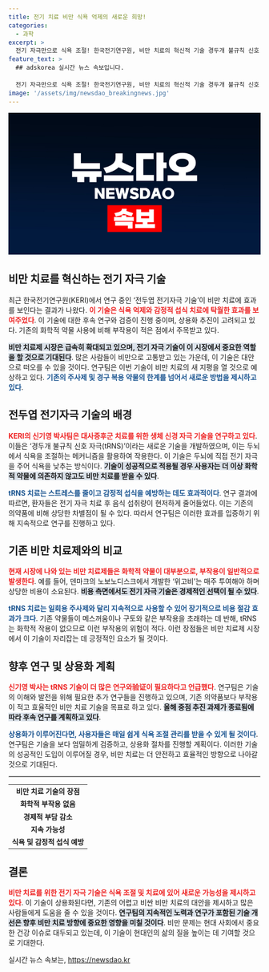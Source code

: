 ```yaml
---
title: 전기 치료 비만 식욕 억제의 새로운 희망!
categories:
  - 과학
excerpt: >
  전기 자극만으로 식욕 조절! 한국전기연구원, 비만 치료의 혁신적 기술 경두개 불규칙 신호 자극(tRNS) 연구 중. 화학적 부작용 없는 이 전자기술, 상용화가 기대되는 이유는? 클릭해 알아보세요!
feature_text: >
  ## adskorea 실시간 뉴스 속보입니다.

  전기 자극만으로 식욕 조절! 한국전기연구원, 비만 치료의 혁신적 기술 경두개 불규칙 신호 자극(tRNS) 연구 중. 화학적 부작용 없는 이 전자기술, 상용화가 기대되는 이유는? 클릭해 알아보세요!
image: '/assets/img/newsdao_breakingnews.jpg'
---
```


<p><img src="/assets/img/newsdao_breakingnews.jpg" alt="adskorea 속보" /></p>

<h2 data-ke-size="size26">비만 치료를 혁신하는 전기 자극 기술</h2>

<p data-ke-size="size16">최근 한국전기연구원(KERI)에서 연구 중인 ‘전두엽 전기자극 기술’이 비만 치료에 효과를 보인다는 결과가 나왔다. <b><span style="color: #ee2323;">이 기술은 식욕 억제와 감정적 섭식 치료에 탁월한 효과를 보여주었다</span></b>. 이 기술에 대한 후속 연구와 검증이 진행 중이며, 상용화 추진이 고려되고 있다. 기존의 화학적 약물 사용에 비해 부작용이 적은 점에서 주목받고 있다.</p>

<p data-ke-size="size16"><b><span style="background-color: #21538527;">비만 치료제 시장은 급속히 확대되고 있으며, 전기 자극 기술이 이 시장에서 중요한 역할을 할 것으로 기대된다</span></b>. 많은 사람들이 비만으로 고통받고 있는 가운데, 이 기술은 대안으로 떠오를 수 있을 것이다. 연구팀은 이번 기술이 비만 치료의 새 지평을 열 것으로 예상하고 있다. <b><span style="color: #1a5490;">기존의 주사제 및 경구 복용 약물의 한계를 넘어서 새로운 방법을 제시하고 있다</span></b>.</p>

<h2 data-ke-size="size26">전두엽 전기자극 기술의 배경</h2>

<p data-ke-size="size16"><b><span style="color: #ee2323;">KERI의 신기영 박사팀은 대사증후군 치료를 위한 생체 신경 자극 기술을 연구하고 있다</span></b>. 이들은 ‘경두개 불규칙 신호 자극(tRNS)’이라는 새로운 기술을 개발하였으며, 이는 두뇌에서 식욕을 조절하는 메커니즘을 활용하여 작용한다. 이 기술은 두뇌에 직접 전기 자극을 주어 식욕을 낮추는 방식이다. <b><span style="background-color: #21538527;">기술이 성공적으로 적용될 경우 사용자는 더 이상 화학적 약물에 의존하지 않고도 비만 치료를 받을 수 있다</span></b>.</p>

<p data-ke-size="size16"><b><span style="color: #1a5490;">tRNS 치료는 스트레스를 줄이고 감정적 섭식을 예방하는 데도 효과적이다</span></b>. 연구 결과에 따르면, 환자들은 전기 자극 치료 후 음식 섭취량이 현저하게 줄어들었다. 이는 기존의 의약품에 비해 상당한 차별점이 될 수 있다. 따라서 연구팀은 이러한 효과를 입증하기 위해 지속적으로 연구를 진행하고 있다.</p>

<h2 data-ke-size="size26">기존 비만 치료제와의 비교</h2>

<p data-ke-size="size16"><b><span style="color: #ee2323;">현재 시장에 나와 있는 비만 치료제들은 화학적 약물이 대부분으로, 부작용이 일반적으로 발생한다</span></b>. 예를 들어, 덴마크의 노보노디스크에서 개발한 ‘위고비’는 매주 투여해야 하며 상당한 비용이 소요된다. <b><span style="background-color: #21538527;">비용 측면에서도 전기 자극 기술은 경제적인 선택이 될 수 있다</span></b>.</p>

<p data-ke-size="size16"><b><span style="color: #1a5490;">tRNS 치료는 일회용 주사제와 달리 지속적으로 사용할 수 있어 장기적으로 비용 절감 효과가 크다</span></b>. 기존 약물들이 메스꺼움이나 구토와 같은 부작용을 초래하는 데 반해, tRNS는 화학적 작용이 없으므로 이런 부작용의 위험이 적다. 이런 장점들은 비만 치료제 시장에서 이 기술이 자리잡는 데 긍정적인 요소가 될 것이다.</p>

<h2 data-ke-size="size26">향후 연구 및 상용화 계획</h2>

<p data-ke-size="size16"><b><span style="color: #ee2323;">신기영 박사는 tRNS 기술이 더 많은 연구와验证이 필요하다고 언급했다</span></b>. 연구팀은 기술의 이해와 발전을 위해 필요한 추가 연구들을 진행하고 있으며, 기존 의약품보다 부작용이 적고 효율적인 비만 치료 기술을 목표로 하고 있다. <b><span style="background-color: #21538527;">올해 중점 추진 과제가 종료됨에 따라 후속 연구를 계획하고 있다</span></b>.</p>

<p data-ke-size="size16"><b><span style="color: #1a5490;">상용화가 이루어진다면, 사용자들은 매일 쉽게 식욕 조절 관리를 받을 수 있게 될 것이다</span></b>. 연구팀은 기술을 보다 엄밀하게 검증하고, 상용화 절차를 진행할 계획이다. 이러한 기술의 성공적인 도입이 이루어질 경우, 비만 치료는 더 안전하고 효율적인 방향으로 나아갈 것으로 기대된다.</p>

<hr style="border: 1px solid #ccc;">

<table style="width: 100%; border-collapse: collapse;">
<tr>
<td style="text-align: center;">
<b>비만 치료 기술의 장점</b>
</td>
</tr>
<tr>
<td style="text-align: center; height: 17px;">
<b>화학적 부작용 없음</b>
</td>
</tr>
<tr>
<td style="text-align: center; height: 17px;">
<b>경제적 부담 감소</b>
</td>
</tr>
<tr>
<td style="text-align: center; height: 17px;">
<b>지속 가능성</b>
</td>
</tr>
<tr>
<td style="text-align: center; height: 17px;">
<b>식욕 및 감정적 섭식 예방</b>
</td>
</tr>
</table>

<h2 data-ke-size="size26">결론</h2>

<p data-ke-size="size16"><b><span style="color: #ee2323;">비만 치료를 위한 전기 자극 기술은 식욕 조절 및 치료에 있어 새로운 가능성을 제시하고 있다</span></b>. 이 기술이 상용화된다면, 기존의 어렵고 비싼 비만 치료의 대안을 제시하고 많은 사람들에게 도움을 줄 수 있을 것이다. <b><span style="background-color: #21538527;">연구팀의 지속적인 노력과 연구가 포함된 기술 개선은 향후 비만 치료 방향에 중요한 영향을 미칠 것이다</span></b>. 비만 문제는 현대 사회에서 중요한 건강 이슈로 대두되고 있는데, 이 기술이 현대인의 삶의 질을 높이는 데 기여할 것으로 기대한다.</p>
실시간 뉴스 속보는, <a href="https://newsdao.kr" rel="dofollow">https://newsdao.kr</a>


